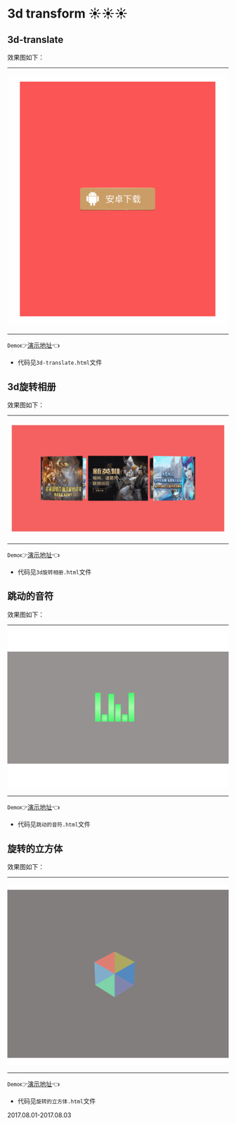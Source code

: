 # 3d transform :sunny::sunny::sunny:

## 3d-translate

效果图如下：
***
![](img/3d-translate.gif)
***

`Demo`:point_right:[演示地址]():point_left:

* 代码见`3d-translate.html`文件

## 3d旋转相册

效果图如下：
***
![](img/3d旋转相册.gif)
***

`Demo`:point_right:[演示地址]():point_left:

* 代码见`3d旋转相册.html`文件

## 跳动的音符

效果图如下：
***
![](img/跳动的音符.gif)
***

`Demo`:point_right:[演示地址]():point_left:

* 代码见`跳动的音符.html`文件

## 旋转的立方体

效果图如下：
***
![](img/旋转的立方体.gif)
***

`Demo`:point_right:[演示地址]():point_left:

* 代码见`旋转的立方体.html`文件

2017.08.01-2017.08.03